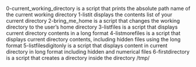 0-current_working_directory is a script that prints the absolute path name of the current working directory
1-listit displays the contents list of your current directory
2-bring_me_home is  a script that changes the working directory to the user’s home directory
3-listfiles is a script that displays current directory contents in a long format
4-listmorefiles is a script that displays current directory contents, including hidden files using the long format
5-listfilesdigitonly is a script that displays content in current directory in long format including  hidden and numerical files
6-firstdirectory is a script that creates a directory inside the directory /tmp/
